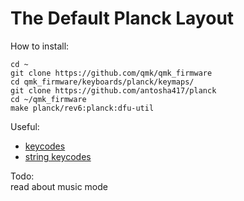 # The Default Planck Layout

How to install:
```console
cd ~
git clone https://github.com/qmk/qmk_firmware
cd qmk_firmware/keyboards/planck/keymaps/
git clone https://github.com/antosha417/planck
cd ~/qmk_firmware
make planck/rev6:planck:dfu-util
```
Useful:
* [keycodes](https://docs.qmk.fm/#/keycodes)
* [string keycodes](https://github.com/qmk/qmk_firmware/blob/master/quantum/send_string_keycodes.h)  

Todo:  
    read about music mode
